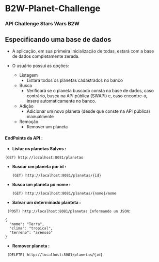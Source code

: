 # B2W-Planet-Challenge
### API Challenge Stars Wars B2W

## Especificando uma base de dados
- A aplicação, em sua primeira inicialização de todas, estará com a base de dados completamente zerada.

- O usuário possui as opções:
     - Listagem
         - Listará todos os planetas cadastrados no banco
     - Busca
         - Verificará se o planeta buscado consta na base de dados, caso contrário, busca na API pública (SWAPI) e, caso encontre-o, insere automaticamente no banco.
     - Adição
         - Adicionar um novo planeta (desde que conste na API pública) manualmente
     - Remoção
        - Remover um planeta

#### EndPoints da API :

- <b> Listar os planetas Salvos : </b>
```
(GET) http://localhost:8081/planetas
```

- <b> Buscar um planeta por id : </b>
   ```
  (GET) http://localhost:8081/planetas/{id}
  ```

- <b> Busca um planeta po nome : </b>
   ```
  (GET) http://localhost:8081/planetas/{nome}/nome
   ```

- <b> Salvar um determinado planteta : </b>
```
 (POST) http://localhost:8081/planetas Informando um JSON:

{  
  "nome": "Terra", 
  "clima": "tropical", 
  "terreno": "arenoso" 
}
```
- <b> Remover planeta : </b>
```
 (DELETE) http://localhost:8081/planetas/{id}
```
